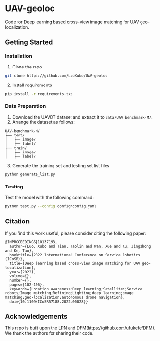# UAV-geoloc

Code for Deep learning based cross-view image matching for UAV geo-localization.

## Getting Started

### Installation

1. Clone the repo

```sh
git clone https://github.com/LuoXubo/UAV-geoloc
```

2. Install requirements

```sh
pip install -r requirements.txt
```

### Data Preparation

1. Download the [UAVDT dataset](https://sites.google.com/site/daviddo0323/projects/uavdt) and extract it to `data/UAV-benchmark-M/`.
2. Arrange the dataset as follows:

```
UAV-benchmark-M/
├── test/
│   ├── image/
│   ├── label/
├── train/
│   ├── image/
│   ├── label/
```

3. Generate the training set and testing set list files

```sh
python generate_list.py
```

### Testing

Test the model with the following command:

```sh
python test.py --config config/config.yaml
```

## Citation

If you find this work useful, please consider citing the following paper:

```
@INPROCEEDINGS{10137193,
  author={Luo, Xubo and Tian, Yaolin and Wan, Xue and Xu, Jingzhong and Ke, Tao},
  booktitle={2022 International Conference on Service Robotics (ICoSR)},
  title={Deep learning based cross-view image matching for UAV geo-localization},
  year={2022},
  volume={},
  number={},
  pages={102-106},
  keywords={Location awareness;Deep learning;Satellites;Service robots;Image matching;Refining;Lighting;deep learning;image matching;geo-localization;autonomous drone navigation},
  doi={10.1109/ICoSR57188.2022.00028}}

```

## Acknowledgements

This repo is built upon the [LPN](https://github.com/wtyhub/LPN) and DFM(https://github.com/ufukefe/DFM). We thank the authors for sharing their code.
